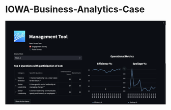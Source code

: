 # IOWA-Business-Analytics-Case

![Management Tool UI.png](https://github.com/shethbhumit/IOWA-Business-Analytics-Case/blob/1085f8c882b39384a6065e780c0c64c7f1f98a48/Management%20Tool%20UI.png)

